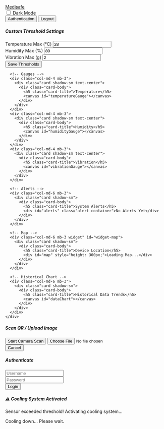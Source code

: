 <!DOCTYPE html>
<html lang="en">

<head>
  <meta charset="UTF-8">
  <meta name="viewport" content="width=device-width, initial-scale=1.0">
  <title>IoT Dashboard</title>

  <!-- Bootstrap + Chart.js -->
  <link href="https://cdn.jsdelivr.net/npm/bootstrap@5.3.1/dist/css/bootstrap.min.css" rel="stylesheet">
  <script src="https://cdn.jsdelivr.net/npm/chart.js"></script>

  <!-- Leaflet CSS -->
  <link rel="stylesheet" href="https://unpkg.com/leaflet/dist/leaflet.css" />

  <!-- Custom CSS -->
  <link rel="stylesheet" href="style.css">

  <!-- PWA Manifest -->
  <link rel="manifest" href="manifest.json">

  <!-- Favicon -->
  <link rel="icon" href="icons/icon-192x192.png" type="image/png">
</head>

<body>
  <!-- Redirect if not logged in -->
  <script>
    if (localStorage.getItem('loggedIn') !== 'true') {
      window.location.href = 'login.html';
    }
  </script>

  <!-- Navbar -->
  <nav class="navbar navbar-expand-lg navbar-dark bg-primary">
    <div class="container-fluid">
      <a class="navbar-brand" href="#">Medisafe</a>
      <div class="form-check form-switch text-light ms-auto">
        <input class="form-check-input" type="checkbox" id="darkModeToggle">
        <label class="form-check-label" for="darkModeToggle">Dark Mode</label>
      </div>
      <!-- Authentication Button -->
      <button class="btn btn-warning btn-sm ms-3" id="authBtn">Authentication</button>
      <button class="btn btn-danger btn-sm ms-3" id="logoutBtn">Logout</button>
    </div>
  </nav>

  <div class="container mt-4">
    <div id="widgetContainer" class="row">
      <!-- Threshold Settings -->
      <div class="col-md-12 mb-3 widget">
        <div class="card shadow-sm">
          <div class="card-body">
            <h5 class="card-title">Custom Threshold Settings</h5>
            <div class="row g-3">
              <div class="col-md-4">
                <label for="tempThreshold" class="form-label">Temperature Max (°C)</label>
                <input type="number" id="tempThreshold" class="form-control" value="28">
              </div>
              <div class="col-md-4">
                <label for="humidityThreshold" class="form-label">Humidity Max (%)</label>
                <input type="number" id="humidityThreshold" class="form-control" value="80">
              </div>
              <div class="col-md-4">
                <label for="vibrationThreshold" class="form-label">Vibration Max (g)</label>
                <input type="number" id="vibrationThreshold" class="form-control" value="2">
              </div>
            </div>
            <button class="btn btn-success mt-3" id="saveThresholdsBtn">Save Thresholds</button>
          </div>
        </div>
      </div>

      <!-- Gauges -->
      <div class="col-md-4 mb-3">
        <div class="card shadow-sm text-center">
          <div class="card-body">
            <h5 class="card-title">Temperature</h5>
            <canvas id="temperatureGauge"></canvas>
          </div>
        </div>
      </div>
      <div class="col-md-4 mb-3">
        <div class="card shadow-sm text-center">
          <div class="card-body">
            <h5 class="card-title">Humidity</h5>
            <canvas id="humidityGauge"></canvas>
          </div>
        </div>
      </div>
      <div class="col-md-4 mb-3">
        <div class="card shadow-sm text-center">
          <div class="card-body">
            <h5 class="card-title">Vibration</h5>
            <canvas id="vibrationGauge"></canvas>
          </div>
        </div>
      </div>

      <!-- Alerts -->
      <div class="col-md-6 mb-3">
        <div class="card shadow-sm">
          <div class="card-body">
            <h5 class="card-title">System Alerts</h5>
            <div id="alerts" class="alert-container">No Alerts Yet</div>
          </div>
        </div>
      </div>

      <!-- Map -->
      <div class="col-md-6 mb-3 widget" id="widget-map">
        <div class="card shadow-sm">
          <div class="card-body">
            <h5 class="card-title">Device Location</h5>
            <div id="map" style="height: 300px;">Loading Map...</div>
          </div>
        </div>
      </div>

      <!-- Historical Chart -->
      <div class="col-md-6 mb-3">
        <div class="card shadow-sm">
          <div class="card-body">
            <h5 class="card-title">Historical Data Trends</h5>
            <canvas id="dataChart"></canvas>
          </div>
        </div>
      </div>
    </div>
  </div>

  <!-- QR Scan / Upload Modal -->
  <div class="modal fade" id="qrAuthModal" tabindex="-1" aria-hidden="true">
    <div class="modal-dialog modal-dialog-centered modal-sm">
      <div class="modal-content">
        <div class="modal-header bg-primary text-white">
          <h5 class="modal-title">Scan QR / Upload Image</h5>
        </div>
        <div class="modal-body text-center">
          <button class="btn btn-primary mb-2" id="startScanBtn">Start Camera Scan</button>
          <input type="file" id="uploadQr" accept="image/*" class="form-control mb-2">
          <div class="video-wrapper mt-2 position-relative">
            <video id="qrVideo" autoplay muted playsinline style="width:100%; display:none;"></video>
            <div id="scanOverlay"
              style="position:absolute; border:3px solid red; width:200px; height:200px; top:50%; left:50%; transform:translate(-50%,-50%); display:none;"></div>
          </div>
          <canvas id="qrCanvas" class="d-none"></canvas>
        </div>
        <div class="modal-footer">
          <button class="btn btn-secondary" data-bs-dismiss="modal">Cancel</button>
        </div>
      </div>
    </div>
  </div>

  <!-- Authentication Modal -->
  <div class="modal fade" id="authModal" tabindex="-1" aria-hidden="true">
    <div class="modal-dialog modal-dialog-centered">
      <div class="modal-content">
        <div class="modal-header bg-warning text-dark">
          <h5 class="modal-title">Authenticate</h5>
        </div>
        <div class="modal-body">
          <form id="authForm">
            <div class="mb-3">
              <input type="text" id="authUsername" class="form-control" placeholder="Username" required>
            </div>
            <div class="mb-3">
              <input type="password" id="authPassword" class="form-control" placeholder="Password" required>
            </div>
            <div id="authMsg" class="small text-danger d-none"></div>
            <button type="submit" class="btn btn-primary">Login</button>
          </form>
        </div>
      </div>
    </div>
  </div>

  <!-- Cooling System Modal -->
  <div class="modal fade" id="coolingSystemModal" tabindex="-1">
    <div class="modal-dialog modal-dialog-centered">
      <div class="modal-content text-center">
        <div class="modal-header bg-danger text-white">
          <h5 class="modal-title">⚠️ Cooling System Activated</h5>
        </div>
        <div class="modal-body">
          <p id="coolingMessage">Sensor exceeded threshold! Activating cooling system...</p>
          <div class="progress my-3">
            <div id="coolingProgress" class="progress-bar progress-bar-striped progress-bar-animated bg-info"></div>
          </div>
          <p>Cooling down... Please wait.</p>
        </div>
      </div>
    </div>
  </div>

  <!-- Scripts -->
  <script src="https://cdn.jsdelivr.net/npm/bootstrap@5.3.1/dist/js/bootstrap.bundle.min.js"></script>
  <script src="https://unpkg.com/leaflet/dist/leaflet.js"></script>
  <script src="https://unpkg.com/jsqr/dist/jsQR.js"></script>
  <script src="app.js"></script>

  <script>
    // QR & Authentication Logic
    const authBtn = document.getElementById('authBtn');
    const qrAuthModalEl = document.getElementById('qrAuthModal');
    const qrModal = new bootstrap.Modal(qrAuthModalEl);
    const authModalEl = document.getElementById('authModal');
    const authModal = new bootstrap.Modal(authModalEl);

    const qrVideo = document.getElementById('qrVideo');
    const qrCanvas = document.getElementById('qrCanvas');
    const scanOverlay = document.getElementById('scanOverlay');
    const uploadQr = document.getElementById('uploadQr');
    const startScanBtn = document.getElementById('startScanBtn');

    let qrStream = null;
    let scanning = false;

    authBtn.addEventListener('click', () => {
      qrModal.show();
    });

    startScanBtn.addEventListener('click', async () => {
      try {
        qrStream = await navigator.mediaDevices.getUserMedia({ video: { facingMode: "environment" } });
        qrVideo.srcObject = qrStream;
        qrVideo.style.display = 'block';
        scanOverlay.style.display = 'block';
        await qrVideo.play();
        scanning = true;
        scanLoop();
      } catch (e) {
        alert("❌ Camera not available");
      }
    });

    function stopScanner() {
      scanning = false;
      if (qrVideo.srcObject) qrVideo.srcObject.getTracks().forEach(t => t.stop());
      qrVideo.srcObject = null;
      qrVideo.style.display = 'none';
      scanOverlay.style.display = 'none';
    }

    function scanLoop() {
      if (!scanning) return;
      const ctx = qrCanvas.getContext('2d');
      qrCanvas.width = qrVideo.videoWidth;
      qrCanvas.height = qrVideo.videoHeight;
      ctx.drawImage(qrVideo, 0, 0, qrCanvas.width, qrCanvas.height);
      const boxSize = 200;
      const sx = (qrCanvas.width - boxSize) / 2;
      const sy = (qrCanvas.height - boxSize) / 2;
      const img = ctx.getImageData(sx, sy, boxSize, boxSize);
      const code = jsQR(img.data, img.width, img.height);
      if (code) {
        stopScanner();
        qrModal.hide();
        authModal.show();
      } else {
        requestAnimationFrame(scanLoop);
      }
    }

    uploadQr.addEventListener('change', (e) => {
      if (e.target.files.length > 0) {
        stopScanner();
        qrModal.hide();
        authModal.show();
      }
    });

    const authForm = document.getElementById('authForm');
    const authUsername = document.getElementById('authUsername');
    const authPassword = document.getElementById('authPassword');
    const authMsg = document.getElementById('authMsg');

    authForm.addEventListener('submit', (e) => {
      e.preventDefault();
      if (authUsername.value === "driver" && authPassword.value === "letmein") {
        authMsg.classList.add('d-none');
        authModal.hide();
        alert("✅ Authentication Successful!");
      } else {
        authMsg.textContent = "❌ Invalid credentials";
        authMsg.classList.remove('d-none');
      }
    });

    qrAuthModalEl.addEventListener('hidden.bs.modal', stopScanner);
  </script>
</body>
</html>

